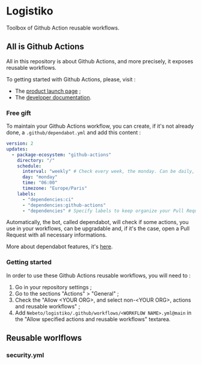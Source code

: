 # Logistiko

Toolbox of Github Action reusable workflows.

## All is Github Actions

All in this repository is about Github Actions, and more precisely, it exposes reusable workflows.

To getting started with Github Actions, please, visit :

* The [product launch page](https://github.com/features/actions) ;
* The [developer documentation](https://docs.github.com/fr/actions).

### Free gift

To maintain your Github Actions workflow, you can create, if it's not already done, a `.github/dependabot.yml` and add this content :

```yaml
version: 2
updates:
  - package-ecosystem: "github-actions"
    directory: "/"
    schedule:
      interval: "weekly" # Check every week, the monday. Can be daily, weekly or monthly
      day: "monday"
      time: "06:00"
      timezone: "Europe/Paris"
    labels:
      - "dependencies:ci"
      - "dependencies:github-actions"
      - "dependencies" # Specify labels to keep organize your Pull Requests
```

Automatically, the bot, called dependabot, will check if some actions, you use in your workflows, can be upgradable and, if it's the case, open a Pull Request with all necessary informations.

More about dependabot features, it's [here](https://docs.github.com/fr/code-security/dependabot/dependabot-version-updates/configuration-options-for-the-dependabot.yml-file#about-the-dependabotyml-file).

### Getting started

In order to use these Github Actions reusable workflows, you will need to :

1. Go in your repository settings ;
2. Go to the sections "Actions" > "General" ;
3. Check the "Allow \<YOUR ORG\>, and select non-\<YOUR ORG\>, actions and reusable workflows" ;
4. Add `Nebeto/logistiko/.github/workflows/<WORKFLOW NAME>.yml@main` in the "Allow specified actions and reusable workflows" textarea.

## Reusable worlflows

### security.yml

